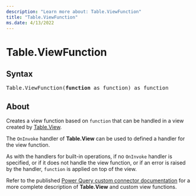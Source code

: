 ```yaml
---
description: "Learn more about: Table.ViewFunction"
title: "Table.ViewFunction"
ms.date: 4/13/2022
---
```

# Table.ViewFunction

## Syntax

<pre>
Table.ViewFunction(<b>function</b> as function) as function
</pre>

## About

Creates a view function based on `function` that can be handled in a view created by [Table.View](/powerquery-m/table-view).

The `OnInvoke` handler of **Table.View** can be used to defined a handler for the view function.

As with the handlers for built-in operations, if no `OnInvoke` handler is specified, or if it does not handle the view function, or if an error is raised by the handler, `function` is applied on top of the view.

Refer to the published [Power Query custom connector documentation](/power-query/samples/trippin/10-tableview1/readme#using-tableview) for a more complete description of **Table.View** and custom view functions.
